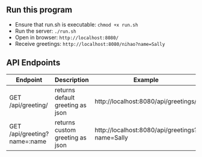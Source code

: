 ## Run this program
* Ensure that run.sh is executable: `chmod +x run.sh`
* Run the server: `./run.sh`  
* Open in browser: `http://localhost:8080/`
* Receive greetings: `http://localhost:8080/nihao?name=Sally`

## API Endpoints
|Endpoint                        | Description                      | Example
|--------------------------------|----------------------------------|------------
| GET /api/greeting/             | returns default greeting as json | http://localhost:8080/api/greetings/
| GET /api/greeting?name=:name   | returns custom greeting as json  | http://localhost:8080/api/greetings?name=Sally




